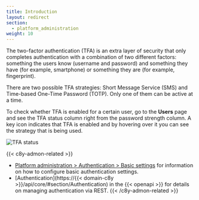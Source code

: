 ```yaml
---
title: Introduction
layout: redirect
section:
  - platform_administration
weight: 10
---
```

The two-factor authentication (TFA) is an extra layer of security that only completes authentication with a combination of two different factors: something the users know (username and password) and something they have (for example, smartphone) or something they are (for example, fingerprint).

There are two possible TFA strategies: Short Message Service (SMS) and Time-based One-Time Password (TOTP). Only one of them can be active at a time.

To check whether TFA is enabled for a certain user, go to the **Users** page and see the TFA status column right from the password strength column. A key icon indicates that TFA is enabled and by hovering over it you can see the strategy that is being used.

![TFA status](/images/users-guide/Administration/admin-tfa-sms.png)

{{< c8y-admon-related >}}
- [Platform administration > Authentication > Basic settings](/authentication/basic-settings/) for information on how to configure basic authentication settings.
- [Authentication](https://{{< domain-c8y >}}/api/core/#section/Authentication) in the {{< openapi >}} for details on managing authentication via REST.
{{< /c8y-admon-related >}}
